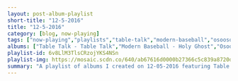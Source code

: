 ```yaml
---
layout: post-album-playlist
short-title: "12-5-2016"
title: "12-5-2016"
category: [blog, now-playing]
tags: ["now-playing","playlists","table-talk","modern-baseball","osoosooso","oso-oso","dryjacket","dryjacket","dryjacket","dryjacket","dryjacket","dryjacket","jank","light-years","light-years","light-years","light-years","light-years","light-years","light-years"]
albums: ["Table Talk - Table Talk","Modern Baseball - Holy Ghost","Osoosooso - Osoosooso","Oso Oso - Real Stories of True People Who Kind of Looked Like Monsters...","Dryjacket - Two Toasters","Dryjacket - Misused Adrenaline","Dryjacket - Bill Gates Ringtone","Dryjacket - Lights, Locks, & Faucets","Dryjacket - Latchkey","Dryjacket - Jefferson's Shadow","Jank - Versace Summer","Light Years - Lite Years","Light Years - Let You Down (acoustic)","Light Years - The Summer She Broke My Heart","Light Years - Are You Sure?","Light Years - Living in Hell","Light Years - Let You Down","Light Years - Temporary"]
playlist-id: 6v8LlM3TlsCRzojYKS4NSn
playlist-img: https://mosaic.scdn.co/640/ab67616d0000b27366c5c839a8720dcb4674c481ab67616d0000b2736f456a7a4eb33f187e05ea87ab67616d0000b273b7b3b23cf5ee79c61050476eab67616d0000b273e928d900b8f0e8609c5cbd4c
summary: "A playlist of albums I created on 12-05-2016 featuring Table Talk, Modern Baseball, Osoosooso, Oso Oso, Dryjacket, Dryjacket, Dryjacket, Dryjacket, Dryjacket, Dryjacket, Jank, Light Years, Light Years, Light Years, Light Years, Light Years, Light Years, and Light Years"
---
```

